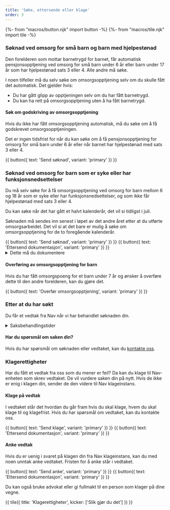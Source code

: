 ```yaml
---
title: 'Søke, ettersende eller klage'
order: 3
---
```


{%- from "macros/button.njk" import button -%}
{%- from "macros/tile.njk" import tile -%}


### Søknad ved omsorg for små barn og barn med hjelpestønad

Den forelderen som mottar barnetrygd for barnet, får automatisk pensjonsopptjening ved omsorg for små barn under 6 år eller barn under 17 år som har hjelpestønad sats 3 eller 4. Alle andre må søke.

I noen tilfeller må du selv søke om omsorgsopptjening selv om du skulle fått det automatisk. Det gjelder hvis:

* Du har gått glipp av opptjeningen selv om du har fått barnetrygd.
* Du kan ha rett på omsorgsopptjening uten å ha fått barnetrygd.

#### Søk om godskriving av omsorgsopptjening

Hvis du ikke har fått omsorgsopptjening automatisk, må du søke om å få godskrevet omsorgsopptjeningen.

Det er ingen tidsfrist for når du kan søke om å få pensjonsopptjening for omsorg for små barn under 6 år eller når barnet har hjelpestønad med sats 3 eller 4.

<div class="flex flex-wrap gap-3 mb-12">
  {{ button({ text: 'Send søknad', variant: 'primary' }) }}
</div>

### Søknad ved omsorg for barn som er syke eller har funksjonsnedsettelser

Du må selv søke for å få omsorgsopptjening ved omsorg for barn mellom 6 og 18 år som er syke eller har funksjonsnedsettelser, og som ikke får hjelpestønad med sats 3 eller 4.

Du kan søke når det har gått et halvt kalenderår, det vil si tidligst i juli.

Søknaden må sendes inn senest i løpet av det andre året etter at du utførte omsorgsarbeidet. Det vil si at det bare er mulig å søke om omsorgsopptjening for de to foregående kalenderår.

<div class="flex flex-wrap gap-3 mb-12">
  {{ button({ text: 'Send søknad', variant: 'primary' }) }}
  {{ button({ text: 'Ettersend dokumentasjon', variant: 'primary' }) }}
</div>

<details class='readmore'>
  <summary>Dette må du dokumentere</summary>
  {% prose %}{% endprose %}
</details>

#### Overføring av omsorgsopptjening for barn

Hvis du har fått omsorgspoeng for et barn under 7 år og ønsker å overføre dette til den andre forelderen, kan du gjøre det.

<div class="flex flex-wrap gap-3 mb-12">
  {{ button({ text: 'Overfør omsorgsopptjening', variant: 'primary' }) }}
</div>


### Etter at du har søkt

Du får et vedtak fra Nav når vi har behandlet søknaden din.

<details class='readmore'>
  <summary>Saksbehandlingstider</summary>
  {% prose %}{% endprose %}
</details>

#### Har du spørsmål om saken din?

Hvis du har spørsmål om søknaden eller vedtaket, kan du [kontakte oss](#).

### Klagerettigheter


Har du fått et vedtak fra oss som du mener er feil? Da kan du klage til Nav-enheten som skrev vedtaket. De vil vurdere saken din på nytt. Hvis de ikke er enig i klagen din, sender de den videre til Nav klageinstans.

#### Klage på vedtak

I vedtaket står det hvordan du går fram hvis du skal klage, hvem du skal klage til og klagefrist. Hvis du har spørsmål om vedtaket, kan du kontakte oss.

<div class="flex flex-wrap gap-3 mb-12">
  {{ button({ text: 'Send klage', variant: 'primary' }) }}
  {{ button({ text: 'Ettersend dokumentasjon', variant: 'primary' }) }}
</div>

#### Anke vedtak
Hvis du er uenig i svaret på klagen din fra Nav klageinstans, kan du med noen unntak anke vedtaket. Fristen for å anke står i vedtaket.

<div class="flex flex-wrap gap-3 mb-12">
  {{ button({ text: 'Send anke', variant: 'primary' }) }}
  {{ button({ text: 'Ettersend dokumentasjon', variant: 'primary' }) }}
</div>

Du kan også bruke advokat eller gi fullmakt til en person som klager på dine vegne.

<div class="grid gap-3 mt-2">
{{ tile({
  title: 'Klagerettigheter',
  kicker: ['Slik gjør du det']
}) }}
</div>

